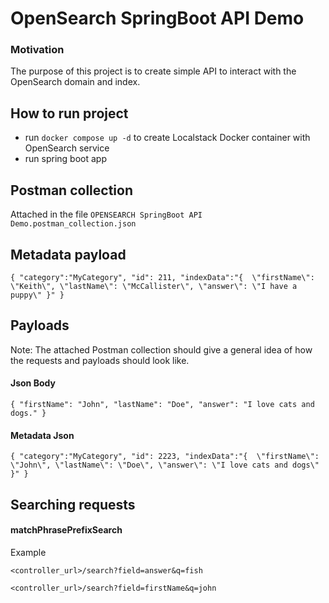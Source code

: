 # OpenSearch SpringBoot API Demo

### Motivation
The purpose of this project is to create simple API to interact with the OpenSearch domain and index.

## How to run project
- run `docker compose up -d` to create Localstack Docker container with OpenSearch service
- run spring boot app

## Postman collection

Attached in the file `OPENSEARCH SpringBoot API Demo.postman_collection.json`

## Metadata payload
`
{
"category":"MyCategory",
"id": 211,
"indexData":"{  \"firstName\": \"Keith\", \"lastName\": \"McCallister\", \"answer\": \"I have a puppy\" }"
}
`

## Payloads

Note: The attached Postman collection should give a general idea of how the requests
and payloads should look like.

#### Json Body

`{
    "firstName": "John",
    "lastName": "Doe",
    "answer": "I love cats and dogs."
}`

#### Metadata Json

`{
     "category":"MyCategory",
     "id": 2223,
     "indexData":"{  \"firstName\": \"John\", \"lastName\": \"Doe\", \"answer\": \"I love cats and dogs\" }"
}`

## Searching requests

#### matchPhrasePrefixSearch

Example 

`<controller_url>/search?field=answer&q=fish`

`<controller_url>/search?field=firstName&q=john`